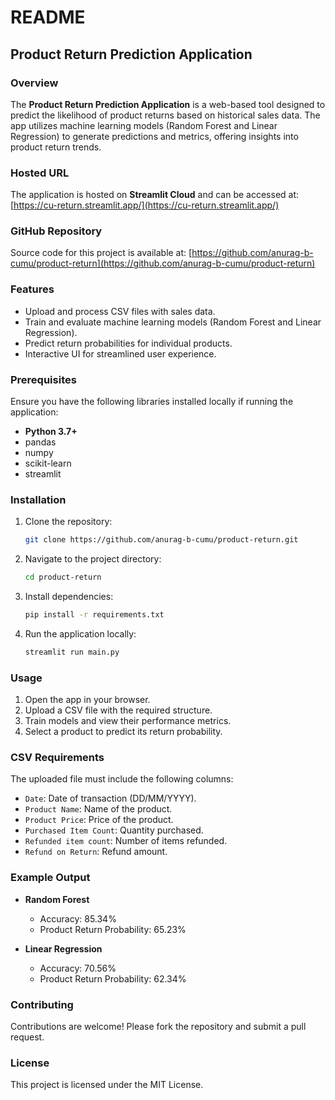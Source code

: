 # README

## Product Return Prediction Application

### Overview
The **Product Return Prediction Application** is a web-based tool designed to predict the likelihood of product returns based on historical sales data. The app utilizes machine learning models (Random Forest and Linear Regression) to generate predictions and metrics, offering insights into product return trends.

### Hosted URL
The application is hosted on **Streamlit Cloud** and can be accessed at:
[https://cu-return.streamlit.app/](https://cu-return.streamlit.app/)

### GitHub Repository
Source code for this project is available at:
[https://github.com/anurag-b-cumu/product-return](https://github.com/anurag-b-cumu/product-return)

### Features
- Upload and process CSV files with sales data.
- Train and evaluate machine learning models (Random Forest and Linear Regression).
- Predict return probabilities for individual products.
- Interactive UI for streamlined user experience.

### Prerequisites
Ensure you have the following libraries installed locally if running the application:
- **Python 3.7+**
- pandas
- numpy
- scikit-learn
- streamlit

### Installation
1. Clone the repository:
   ```bash
   git clone https://github.com/anurag-b-cumu/product-return.git
   ```
2. Navigate to the project directory:
   ```bash
   cd product-return
   ```
3. Install dependencies:
   ```bash
   pip install -r requirements.txt
   ```
4. Run the application locally:
   ```bash
   streamlit run main.py
   ```

### Usage
1. Open the app in your browser.
2. Upload a CSV file with the required structure.
3. Train models and view their performance metrics.
4. Select a product to predict its return probability.

### CSV Requirements
The uploaded file must include the following columns:
- `Date`: Date of transaction (DD/MM/YYYY).
- `Product Name`: Name of the product.
- `Product Price`: Price of the product.
- `Purchased Item Count`: Quantity purchased.
- `Refunded item count`: Number of items refunded.
- `Refund on Return`: Refund amount.

### Example Output
- **Random Forest**
  - Accuracy: 85.34%
  - Product Return Probability: 65.23%

- **Linear Regression**
  - Accuracy: 70.56%
  - Product Return Probability: 62.34%

### Contributing
Contributions are welcome! Please fork the repository and submit a pull request.

### License
This project is licensed under the MIT License.
